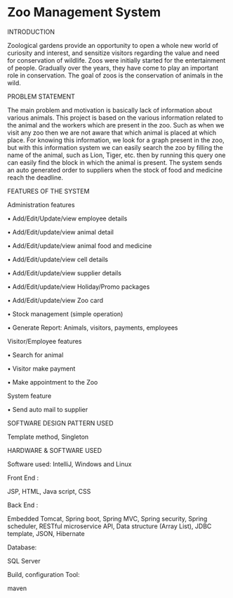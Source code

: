 # Zoo Management System

INTRODUCTION

Zoological gardens provide an opportunity to open a whole new world of curiosity and interest, and sensitize visitors regarding the value and need for conservation of wildlife.
Zoos were initially started for the entertainment of people. Gradually over the years, they have come to play an important role in conservation. The goal of zoos is the conservation of animals in the wild.

PROBLEM STATEMENT

The main problem and motivation is basically lack of information about various animals.
This project is based on the various information related to the animal and the workers which are present in the zoo.
Such as when we visit any zoo then we are not aware that which animal is placed at which place. 
For knowing this information, we look for a graph present in the zoo, but with this information system we can easily search the zoo by filling the name of the animal, such as Lion, Tiger, etc. then by running this query one can easily find the block in which the animal is present.
The system sends an auto generated order to suppliers when the stock of food and medicine
reach the deadline.

FEATURES OF THE SYSTEM

Administration features

•	Add/Edit/Update/view employee details

•	Add/Edit/update/view animal detail

•	Add/Edit/update/view animal food and medicine

•	Add/Edit/update/view cell details

•	Add/Edit/update/view supplier details

•	Add/Edit/update/view Holiday/Promo packages

•	Add/Edit/update/view Zoo card

•	Stock management (simple operation)

•	Generate Report: Animals, visitors, payments, employees


Visitor/Employee features

•	Search for animal

•	Visitor make payment

•	Make appointment to the Zoo


System feature

•	Send auto mail to supplier


SOFTWARE DESIGN PATTERN USED

Template method, Singleton 

HARDWARE & SOFTWARE USED

Software used:
IntelliJ, Windows and Linux

Front End : 

JSP, HTML, Java script, CSS

Back End :

Embedded Tomcat, Spring boot, Spring MVC, Spring security, Spring scheduler, RESTful microservice API, Data structure (Array List), JDBC template, JSON, Hibernate 

Database:

SQL Server 


Build, configuration Tool:

maven




